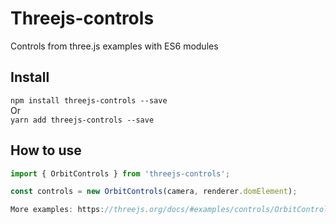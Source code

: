 # Threejs-controls

Controls from three.js examples with ES6 modules

## Install
`npm install threejs-controls --save`  
Or  
`yarn add threejs-controls --save`

## How to use
```js
import { OrbitControls } from 'threejs-controls';

const controls = new OrbitControls(camera, renderer.domElement);

More examples: https://threejs.org/docs/#examples/controls/OrbitControls
```